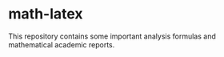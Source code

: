 # math-latex
This repository contains some important analysis formulas and mathematical academic reports.
